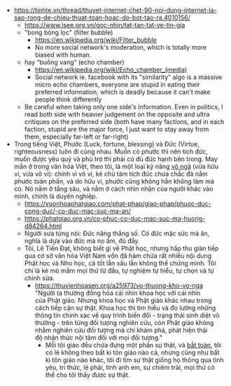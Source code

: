 - https://tinhte.vn/thread/thuyet-internet-chet-90-noi-dung-internet-la-sao-rong-de-chieu-thuat-toan-hoac-do-bot-tao-ra.4010156/
	- https://www.isee.org.vn/goc-nhin/tat-tan-tat-ve-tin-gia
	- "bong bóng lọc" (filter bubble)
		- https://en.wikipedia.org/wiki/Filter_bubble
		- No more social network's moderation, which is totally more biased with human.
	- hay “buồng vang” (echo chamber)
		- https://en.wikipedia.org/wiki/Echo_chamber_(media)
		- Social network ie. facebook with its "similarity" algo is a massive micro echo chambers, everyone are stupid in eating their preferred information, which is deadly because it can't make people think differently
	- Be careful when taking only one side's information. Even in politics, I read both side with heavier judgement on the opposite and ultra critiques on the preferred side (both have many factions, and in each faction, stupid are the major force, I just want to stay away from them, especially far-left or far-right)
- Trong tiếng Việt, Phước (Luck, fortune, blessing) và Đức (Virtue, righteousness) luôn đi cùng nhau. Muốn có phước thì nên tích đức, muốn được yêu quý và phù trợ thì phải có đủ đức hạnh bên trong. May mắn ở trong văn hóa Việt, theo tôi, là một loại kỹ năng [vô ngã](https://vi.wikipedia.org/wiki/V%C3%B4_ng%C3%A3) (vừa hữu vi, vừa vô vi): chính vì vô vi, kẻ chú tâm tích đức chưa chắc đã nắm phước toàn phần, và do hữu vi, phước cũng không hẳn không làm mà có. Nó nằm ở tầng sâu, và nằm ở cách nhìn nhận của người khác vào mình, chính là duyên nghiệp.
	- https://vuonhoaphatgiao.com/phat-phap/giao-phap/phuoc-duc-cong-duc/-co-duc-mac-suc-ma-an/
	- https://phatgiao.org.vn/co-phuc-co-duc-mac-suc-ma-huong-d84264.html
	- Người xưa từng nói: Đức năng thắng số. Có đức mặc sức mà ăn, nghĩa là dựa vào đức mà no ấm, đủ đầy.
	- Tôi, Lê Tiến Đạt, không biết gì về Phật học, nhưng hấp thu gián tiếp qua cơ sở văn hóa Việt Nam vốn đã hàm chứa rất nhiều nội dung Phật học và Nho học, cả tốt lẫn xấu lẫn không thể chứng minh. Tôi chỉ là kẻ mò mẫm mọi thứ từ đầu, tự nghiệm tự hiểu, tự chọn và tự chỉnh sửa.
		- https://thuvienhoasen.org/a25973/vo-thuong-kho-vo-nga "Người ta thường đồng hóa cái nhìn khoa học với cái nhìn của Phật giáo. Nhưng khoa học và Phật giáo khác nhau trong cách tiếp cận sự thật. Khoa học thì tìm hiểu và đo lường những thông tin chính xác về quy trình biến đổi - trạng thái sinh diệt vô thường - trên từng đối tượng nghiên cứu, còn Phật giáo không nhằm nghiên cứu đối tượng mà chỉ khám phá, phát hiện thái độ nhận thức nội tâm đối với mọi đối tượng."
			- Mỗi tôi giáo đều chứa đựng một phần sự thật, và [bất toàn](https://vi.wikipedia.org/wiki/C%C3%A1c_%C4%91%E1%BB%8Bnh_l%C3%BD_b%E1%BA%A5t_to%C3%A0n_c%E1%BB%A7a_G%C3%B6del), tôi có lẽ không theo bất kì tôn giáo nào cả, nhưng cũng như bất kì tôn giáo nào khác, tôi đi tìm sự thật giống họ thông qua tình yêu, tri thức, lẽ phải, tình anh em, sự chiêm trải, mọi thứ có thể cho tôi thấy được sự thật.